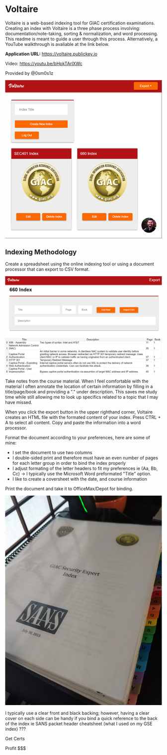 # Voltaire
Voltaire is a web-based indexing tool for GIAC certification examinations. Creating an index with Voltaire is a three phase process involving: documentation/note-taking, sorting & normalization, and word processing. This readme is meant to guide a user through this process. Alternatively, a YouTube walkthrough is avaliable at the link below.

**Application URL:** https://voltaire.publickey.io 

Video: https://youtu.be/bHpkTArlXWc

Provided by @0sm0s1z

![alt tag](sample1.png)

## Indexing Methodology

Create a spreadsheet using the online indexing tool or using a document processor that can export to CSV format.

![alt tag](sample2.png)

Take notes from the course material. When I feel comfortable with the material I often annotate the location of certain information by filling in a title/page/book and providing a "." under description. This saves me study time while still allowing me to look up specifics related to a topic that I may have missed.

When you click the export button in the upper righthand corner, Voltaire creates an HTML file with the formated content of your index. Press CTRL + A to select all content. Copy and paste the information into a word processor.

Format the document according to your preferences, here are some of mine:

- I set the document to use two columns
- I double-sided print and therefore must have an even number of pages for each letter group in order to bind the index properly
- I adjust formating of the letter headers to fit my preferences ie (Aa, Bb, Cc) -> I typically use the Microsoft Word preformated "Title" option.
- I like to create a coversheet with the date, and course information

Print the document and take it to OfficeMax/Depot for binding.

![alt tag](sample3.jpg)

I typically use a clear front and black backing; however, having a clear cover on each side can be handy if you bind a quick reference to the back of the index ie SANS packet header cheatsheet (what I used on my GSE index)
???

Get Certs

Profit $$$
